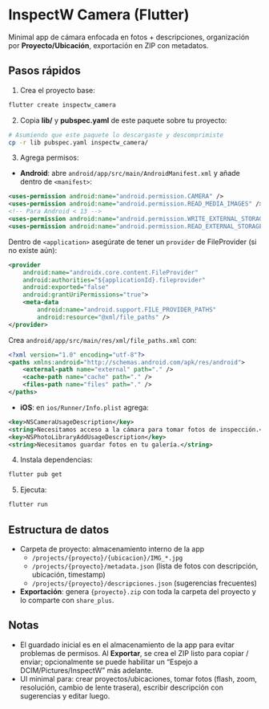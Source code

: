 # InspectW Camera (Flutter)
Minimal app de cámara enfocada en fotos + descripciones, organización por **Proyecto/Ubicación**, exportación en ZIP con metadatos.

## Pasos rápidos
1) Crea el proyecto base:
```bash
flutter create inspectw_camera
```
2) Copia **lib/** y **pubspec.yaml** de este paquete sobre tu proyecto:
```bash
# Asumiendo que este paquete lo descargaste y descomprimiste
cp -r lib pubspec.yaml inspectw_camera/
```
3) Agrega permisos:
- **Android**: abre `android/app/src/main/AndroidManifest.xml` y añade dentro de `<manifest>`:
```xml
<uses-permission android:name="android.permission.CAMERA" />
<uses-permission android:name="android.permission.READ_MEDIA_IMAGES" />
<!-- Para Android < 13 -->
<uses-permission android:name="android.permission.WRITE_EXTERNAL_STORAGE" android:maxSdkVersion="28"/>
<uses-permission android:name="android.permission.READ_EXTERNAL_STORAGE" android:maxSdkVersion="32"/>
```
Dentro de `<application>` asegúrate de tener un `provider` de FileProvider (si no existe aún):
```xml
<provider
    android:name="androidx.core.content.FileProvider"
    android:authorities="${applicationId}.fileprovider"
    android:exported="false"
    android:grantUriPermissions="true">
    <meta-data
        android:name="android.support.FILE_PROVIDER_PATHS"
        android:resource="@xml/file_paths" />
</provider>
```
Crea `android/app/src/main/res/xml/file_paths.xml` con:
```xml
<?xml version="1.0" encoding="utf-8"?>
<paths xmlns:android="http://schemas.android.com/apk/res/android">
    <external-path name="external" path="." />
    <cache-path name="cache" path="." />
    <files-path name="files" path="." />
</paths>
```

- **iOS**: en `ios/Runner/Info.plist` agrega:
```xml
<key>NSCameraUsageDescription</key>
<string>Necesitamos acceso a la cámara para tomar fotos de inspección.</string>
<key>NSPhotoLibraryAddUsageDescription</key>
<string>Necesitamos guardar fotos en tu galería.</string>
```

4) Instala dependencias:
```bash
flutter pub get
```

5) Ejecuta:
```bash
flutter run
```

## Estructura de datos
- Carpeta de proyecto: almacenamiento interno de la app
  - `/projects/{proyecto}/{ubicacion}/IMG_*.jpg`
  - `/projects/{proyecto}/metadata.json` (lista de fotos con descripción, ubicación, timestamp)
  - `/projects/{proyecto}/descripciones.json` (sugerencias frecuentes)
- **Exportación**: genera `{proyecto}.zip` con toda la carpeta del proyecto y lo comparte con `share_plus`.

## Notas
- El guardado inicial es en el almacenamiento de la app para evitar problemas de permisos. Al **Exportar**, se crea el ZIP listo para copiar / enviar; opcionalmente se puede habilitar un “Espejo a DCIM/Pictures/InspectW” más adelante.
- UI minimal para: crear proyectos/ubicaciones, tomar fotos (flash, zoom, resolución, cambio de lente trasera), escribir descripción con sugerencias y editar luego.
